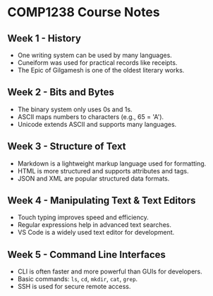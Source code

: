 # COMP1238 Course Notes

## Week 1 - History
- One writing system can be used by many languages.
- Cuneiform was used for practical records like receipts.
- The Epic of Gilgamesh is one of the oldest literary works.

## Week 2 - Bits and Bytes
- The binary system only uses 0s and 1s.
- ASCII maps numbers to characters (e.g., 65 = 'A').
- Unicode extends ASCII and supports many languages.

## Week 3 - Structure of Text
- Markdown is a lightweight markup language used for formatting.
- HTML is more structured and supports attributes and tags.
- JSON and XML are popular structured data formats.

## Week 4 - Manipulating Text & Text Editors
- Touch typing improves speed and efficiency.
- Regular expressions help in advanced text searches.
- VS Code is a widely used text editor for development.

## Week 5 - Command Line Interfaces
- CLI is often faster and more powerful than GUIs for developers.
- Basic commands: `ls`, `cd`, `mkdir`, `cat`, `grep`.
- SSH is used for secure remote access.
